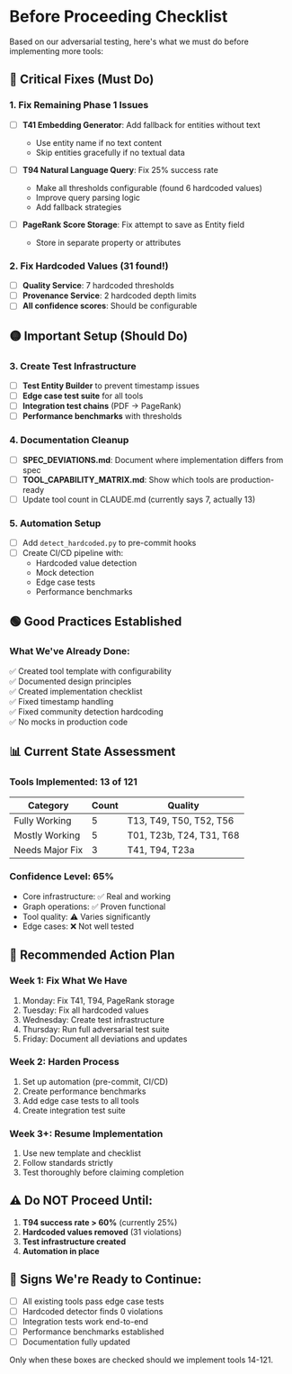 # Before Proceeding Checklist

Based on our adversarial testing, here's what we must do before implementing more tools:

## 🔴 Critical Fixes (Must Do)

### 1. Fix Remaining Phase 1 Issues
- [ ] **T41 Embedding Generator**: Add fallback for entities without text
  - Use entity name if no text content
  - Skip entities gracefully if no textual data
  
- [ ] **T94 Natural Language Query**: Fix 25% success rate
  - Make all thresholds configurable (found 6 hardcoded values)
  - Improve query parsing logic
  - Add fallback strategies

- [ ] **PageRank Score Storage**: Fix attempt to save as Entity field
  - Store in separate property or attributes

### 2. Fix Hardcoded Values (31 found!)
- [ ] **Quality Service**: 7 hardcoded thresholds
- [ ] **Provenance Service**: 2 hardcoded depth limits  
- [ ] **All confidence scores**: Should be configurable

## 🟡 Important Setup (Should Do)

### 3. Create Test Infrastructure
- [ ] **Test Entity Builder** to prevent timestamp issues
- [ ] **Edge case test suite** for all tools
- [ ] **Integration test chains** (PDF → PageRank)
- [ ] **Performance benchmarks** with thresholds

### 4. Documentation Cleanup
- [ ] **SPEC_DEVIATIONS.md**: Document where implementation differs from spec
- [ ] **TOOL_CAPABILITY_MATRIX.md**: Show which tools are production-ready
- [ ] Update tool count in CLAUDE.md (currently says 7, actually 13)

### 5. Automation Setup  
- [ ] Add `detect_hardcoded.py` to pre-commit hooks
- [ ] Create CI/CD pipeline with:
  - Hardcoded value detection
  - Mock detection
  - Edge case tests
  - Performance benchmarks

## 🟢 Good Practices Established

### What We've Already Done:
✅ Created tool template with configurability  
✅ Documented design principles  
✅ Created implementation checklist  
✅ Fixed timestamp handling  
✅ Fixed community detection hardcoding  
✅ No mocks in production code  

## 📊 Current State Assessment

### Tools Implemented: 13 of 121
| Category | Count | Quality |
|----------|-------|---------|
| Fully Working | 5 | T13, T49, T50, T52, T56 |
| Mostly Working | 5 | T01, T23b, T24, T31, T68 |
| Needs Major Fix | 3 | T41, T94, T23a |

### Confidence Level: 65%
- Core infrastructure: ✅ Real and working
- Graph operations: ✅ Proven functional  
- Tool quality: ⚠️ Varies significantly
- Edge cases: ❌ Not well tested

## 🎯 Recommended Action Plan

### Week 1: Fix What We Have
1. Monday: Fix T41, T94, PageRank storage
2. Tuesday: Fix all hardcoded values
3. Wednesday: Create test infrastructure
4. Thursday: Run full adversarial test suite
5. Friday: Document all deviations and updates

### Week 2: Harden Process
1. Set up automation (pre-commit, CI/CD)
2. Create performance benchmarks
3. Add edge case tests to all tools
4. Create integration test suite

### Week 3+: Resume Implementation
1. Use new template and checklist
2. Follow standards strictly
3. Test thoroughly before claiming completion

## ⚠️ Do NOT Proceed Until:

1. **T94 success rate > 60%** (currently 25%)
2. **Hardcoded values removed** (31 violations)
3. **Test infrastructure created**
4. **Automation in place**

## 🚀 Signs We're Ready to Continue:

- [ ] All existing tools pass edge case tests
- [ ] Hardcoded detector finds 0 violations
- [ ] Integration tests work end-to-end
- [ ] Performance benchmarks established
- [ ] Documentation fully updated

Only when these boxes are checked should we implement tools 14-121.